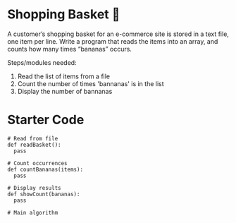 # Shopping Basket 🛒

A customer’s shopping basket for an e-commerce site is stored in a text file, one item per line.
Write a program that reads the items into an array, and counts how many times “bananas” occurs.

Steps/modules needed:

1. Read the list of items from a file
2. Count the number of times 'bannanas' is in the list
3. Display the number of bannanas


# Starter Code
```
# Read from file
def readBasket():
  pass

# Count occurrences
def countBananas(items):
  pass

# Display results
def showCount(bananas):
  pass

# Main algorithm
```
